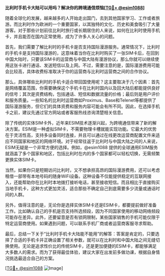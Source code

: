 **比利时手机卡大陆可以用吗？解决你的跨境通信烦恼[[TG💪+ @esim1088](https://t.me/s/esim1088)]**

随着全球化的发展，越来越多的人开始走出国门，去到其他国家学习、工作或者旅游。而比利时作为欧洲的一个重要国家，以其独特的文化、历史和美食吸引了大量游客。对于那些计划前往比利时旅行或长期居住的人来说，如何在比利时使用手机卡，并且能否在国内正常使用，成为了许多人关心的问题。

首先，我们需要了解比利时的手机卡是否支持国际漫游服务。通常情况下，比利时的手机卡是支持国际漫游的，这意味着当你在比利时购买了一张SIM卡后，在回到中国大陆时，只要该SIM卡的运营商与中国大陆有漫游协议，那么你就可以继续使用这张卡进行通话、发送短信以及上网。不过，需要注意的是，国际漫游费用可能会比较高，具体收费标准取决于你的运营商与比利时运营商之间的合作协议。

那么，具体哪些比利时的手机卡适合带回国使用呢？这主要取决于几个因素：首先是网络覆盖范围，你需要确保这个手机卡在比利时国内以及回大陆后都能提供良好的信号；其次是资费结构，包括通话、短信和数据流量的价格；最后则是用户评价和服务质量。一些知名的比利时运营商如Proximus、Base和Telenet等都提供了国际漫游服务，但它们的具体资费和服务内容可能会有所不同。因此，在选择手机卡之前，建议先通过官方网站或者客服热线咨询清楚相关信息。

除了传统的实体SIM卡外，近年来ESIM技术逐渐兴起，为跨境通信带来了新的解决方案。ESIM是一种虚拟SIM卡，不需要物理卡槽就能实现功能。它最大的优势在于灵活性高，支持多设备同时连接，并且可以通过在线更改运营商配置文件来适应不同国家和地区的网络环境。对于经常往返于比利时与中国大陆之间的人来说，ESIM无疑是一个非常方便的选择。例如，@esim1088 提供的全球通用ESIM服务就涵盖了多个国家和地区，包括比利时在内的多个国家都可以轻松切换，无需频繁更换实体SIM卡。

当然，如果你只是短期访问比利时，又不想承担高昂的国际漫游费用，还可以考虑租借一部带有本地号码的随身WiFi设备。这种设备不仅能提供稳定的互联网接入，还能帮助你在比利时本地拨打接听电话，甚至接收短信。而且相比于直接购买当地手机卡，这种方式更加灵活，适合那些不确定自己到底需要多少流量或通话时间的人群。

另外，值得注意的是，无论你是选择实体SIM卡还是ESIM卡，都要提前做好准备工作。比如确认自己的手机是否支持所选频段，因为不同国家使用的移动网络频段可能存在差异。此外，还要留意是否有锁网限制，某些国家销售的手机可能仅限于特定运营商使用。如果遇到问题，可以联系手机厂商或者运营商客服寻求帮助。

最后，总结一下关于“比利时手机卡大陆能不能用”的解答：答案是肯定的，只要选择了合适的手机卡并正确设置了相关参数，就可以在比利时和中国大陆之间无缝切换使用。无论是追求性价比的传统SIM卡，还是更加便捷的ESIM卡，都能够满足大多数人的需求。而为了获得最佳体验，建议大家在出发前多做功课，根据自身情况挑选最适合自己的方案。

[[TG💪+ @esim1088](https://t.me/s/esim1088) ![Image](https://i.postimg.cc/4NQfJmqS/Snipaste-2025-05-13-00-14-12.png)]
